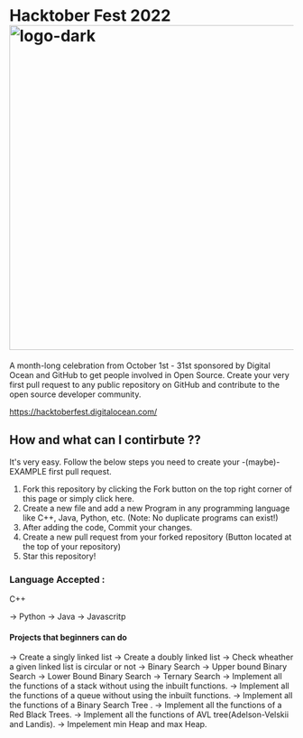 # Hacktober Fest 2022<img width="576" alt="logo-dark" src="https://user-images.githubusercontent.com/92803361/191917655-d3842b42-aefd-4699-b203-ab2b5fabf2e9.png">

A month-long celebration from October 1st - 31st sponsored by Digital Ocean and GitHub to get people involved in Open Source. Create your very first pull request to any public repository on GitHub and contribute to the open source developer community.

https://hacktoberfest.digitalocean.com/

## How and what can I contirbute ??

It's very easy. Follow the below steps you need to create your -(maybe)- EXAMPLE first pull request.

  1) Fork this repository by clicking the Fork button on the top right corner of this page or simply click          here.
  2) Create a new file and add a new Program in any programming language like C++, Java, Python, etc. (Note:        No duplicate programs can exist!)
  3) After adding the code, Commit your changes.
  4) Create a new pull request from your forked repository (Button located at the top of your repository)
  5) Star this repository!
  


### Language Accepted :
   C++
   
  -> Python
  -> Java
  -> Javascritp
  
  
#### Projects that beginners can do 
  -> Create a singly linked list
  -> Create a doubly linked list
  -> Check wheather a given linked list is circular or not
  -> Binary Search
  -> Upper bound Binary Search
  -> Lower Bound Binary Search
  -> Ternary Search
  -> Implement all the functions of a stack without using the inbuilt functions.
  -> Implement all the functions of a queue without using the inbuilt functions.
  -> Implement all the functions of a Binary Search Tree .
  -> Implement all the functions of a Red Black Trees.
  -> Implement all the functions of AVL tree(Adelson-Velskii and Landis).
  -> Impelement min Heap and max Heap.
